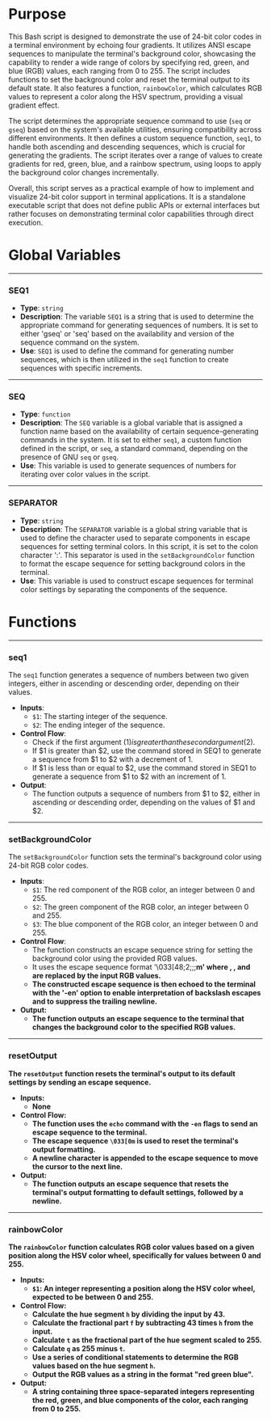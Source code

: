 # Purpose
This Bash script is designed to demonstrate the use of 24-bit color codes in a terminal environment by echoing four gradients. It utilizes ANSI escape sequences to manipulate the terminal's background color, showcasing the capability to render a wide range of colors by specifying red, green, and blue (RGB) values, each ranging from 0 to 255. The script includes functions to set the background color and reset the terminal output to its default state. It also features a function, `rainbowColor`, which calculates RGB values to represent a color along the HSV spectrum, providing a visual gradient effect.

The script determines the appropriate sequence command to use (`seq` or `gseq`) based on the system's available utilities, ensuring compatibility across different environments. It then defines a custom sequence function, `seq1`, to handle both ascending and descending sequences, which is crucial for generating the gradients. The script iterates over a range of values to create gradients for red, green, blue, and a rainbow spectrum, using loops to apply the background color changes incrementally.

Overall, this script serves as a practical example of how to implement and visualize 24-bit color support in terminal applications. It is a standalone executable script that does not define public APIs or external interfaces but rather focuses on demonstrating terminal color capabilities through direct execution.
# Global Variables

---
### SEQ1
- **Type**: `string`
- **Description**: The variable `SEQ1` is a string that is used to determine the appropriate command for generating sequences of numbers. It is set to either 'gseq' or 'seq' based on the availability and version of the sequence command on the system.
- **Use**: `SEQ1` is used to define the command for generating number sequences, which is then utilized in the `seq1` function to create sequences with specific increments.


---
### SEQ
- **Type**: `function`
- **Description**: The `SEQ` variable is a global variable that is assigned a function name based on the availability of certain sequence-generating commands in the system. It is set to either `seq1`, a custom function defined in the script, or `seq`, a standard command, depending on the presence of GNU `seq` or `gseq`.
- **Use**: This variable is used to generate sequences of numbers for iterating over color values in the script.


---
### SEPARATOR
- **Type**: `string`
- **Description**: The `SEPARATOR` variable is a global string variable that is used to define the character used to separate components in escape sequences for setting terminal colors. In this script, it is set to the colon character ':'. This separator is used in the `setBackgroundColor` function to format the escape sequence for setting background colors in the terminal.
- **Use**: This variable is used to construct escape sequences for terminal color settings by separating the components of the sequence.


# Functions

---
### seq1
The `seq1` function generates a sequence of numbers between two given integers, either in ascending or descending order, depending on their values.
- **Inputs**:
    - `$1`: The starting integer of the sequence.
    - `$2`: The ending integer of the sequence.
- **Control Flow**:
    - Check if the first argument ($1) is greater than the second argument ($2).
    - If $1 is greater than $2, use the command stored in SEQ1 to generate a sequence from $1 to $2 with a decrement of 1.
    - If $1 is less than or equal to $2, use the command stored in SEQ1 to generate a sequence from $1 to $2 with an increment of 1.
- **Output**:
    - The function outputs a sequence of numbers from $1 to $2, either in ascending or descending order, depending on the values of $1 and $2.


---
### setBackgroundColor
The `setBackgroundColor` function sets the terminal's background color using 24-bit RGB color codes.
- **Inputs**:
    - `$1`: The red component of the RGB color, an integer between 0 and 255.
    - `$2`: The green component of the RGB color, an integer between 0 and 255.
    - `$3`: The blue component of the RGB color, an integer between 0 and 255.
- **Control Flow**:
    - The function constructs an escape sequence string for setting the background color using the provided RGB values.
    - It uses the escape sequence format '\033[48;2;<r>;<g>;<b>m' where <r>, <g>, and <b> are replaced by the input RGB values.
    - The constructed escape sequence is then echoed to the terminal with the '-en' option to enable interpretation of backslash escapes and to suppress the trailing newline.
- **Output**:
    - The function outputs an escape sequence to the terminal that changes the background color to the specified RGB values.


---
### resetOutput
The `resetOutput` function resets the terminal's output to its default settings by sending an escape sequence.
- **Inputs**:
    - None
- **Control Flow**:
    - The function uses the `echo` command with the `-en` flags to send an escape sequence to the terminal.
    - The escape sequence `\033[0m` is used to reset the terminal's output formatting.
    - A newline character is appended to the escape sequence to move the cursor to the next line.
- **Output**:
    - The function outputs an escape sequence that resets the terminal's output formatting to default settings, followed by a newline.


---
### rainbowColor
The `rainbowColor` function calculates RGB color values based on a given position along the HSV color wheel, specifically for values between 0 and 255.
- **Inputs**:
    - `$1`: An integer representing a position along the HSV color wheel, expected to be between 0 and 255.
- **Control Flow**:
    - Calculate the hue segment `h` by dividing the input by 43.
    - Calculate the fractional part `f` by subtracting 43 times `h` from the input.
    - Calculate `t` as the fractional part of the hue segment scaled to 255.
    - Calculate `q` as 255 minus `t`.
    - Use a series of conditional statements to determine the RGB values based on the hue segment `h`.
    - Output the RGB values as a string in the format "red green blue".
- **Output**:
    - A string containing three space-separated integers representing the red, green, and blue components of the color, each ranging from 0 to 255.


